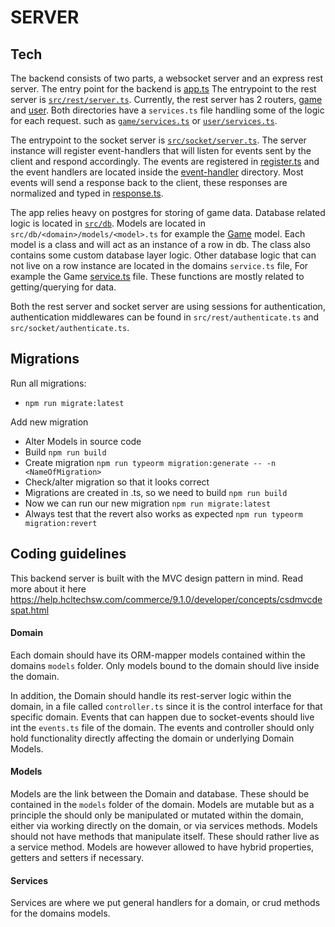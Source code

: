 # SERVER

## Tech
The backend consists of two parts, a websocket server and an express rest server. The entry point for the backend is [app.ts](./src/app.ts)
The entrypoint to the rest server is [`src/rest/server.ts`](./src/rest/server.ts). Currently, the rest server has 2 routers,
[game](./src/rest/game/route.ts) and [user](./src/rest/user/route.ts). Both directories have a `services.ts`
file handling some of the logic for each request. such as [`game/services.ts`](./src/rest/game/services.ts) 
or [`user/services.ts`](./src/rest/user/services.ts).

The entrypoint to the socket server is [`src/socket/server.ts`](./src/socket/server.ts). 
The server instance will register event-handlers that will listen for events sent by the client and 
respond accordingly. The events are registered in [register.ts](./src/socket/events/register.ts) and the event handlers are 
located inside the [event-handler](./src/socket/events/event-handler) directory. Most events will send a 
response back to the client, these responses are normalized and typed in [response.ts](./src/socket/events/response.ts).

The app relies heavy on postgres for storing of game data. Database related logic is located in [`src/db`](./src/db). 
Models are located in `src/db/<domain>/models/<model>.ts` for example the [Game](./src/db/game/models/Game.ts) model.
Each model is a class and will act as an instance of a row in db. The class also contains some custom database layer logic.
Other database logic that can not live on a row instance are located in the domains `service.ts` file, 
For example the Game [service.ts](./src/db/game/services.ts) file. These functions are mostly related to getting/querying for data.

Both the rest server and socket server are using sessions for authentication, authentication middlewares can be found in
`src/rest/authenticate.ts` and `src/socket/authenticate.ts`.


## Migrations
Run all migrations:
- `npm run migrate:latest`

Add new migration
- Alter Models in source code
- Build `npm run build`
- Create migration `npm run typeorm migration:generate -- -n <NameOfMigration>`
- Check/alter migration so that it looks correct
- Migrations are created in .ts, so we need to build `npm run build`
- Now we can run our new migration `npm run migrate:latest`
- Always test that the revert also works as expected `npm run typeorm migration:revert`

## Coding guidelines
This backend server is built with the MVC design pattern in mind. Read more about it here https://help.hcltechsw.com/commerce/9.1.0/developer/concepts/csdmvcdespat.html

#### Domain
Each domain should have its ORM-mapper models contained within the domains `models` folder. Only models bound
to the domain should live inside the domain.

In addition, the Domain should handle its rest-server logic within the domain, in a file called `controller.ts`
since it is the control interface for that specific domain. Events that can happen due to socket-events should
live int the `events.ts` file of the domain. The events and controller should only hold functionality directly 
affecting the domain or underlying Domain Models.

#### Models
Models are the link between the Domain and database. These should be contained in the `models` folder of the domain.
Models are mutable but as a principle the should only be manipulated or mutated within the domain, either via 
working directly on the domain, or via services methods. Models should not have methods that manipulate itself.
These should rather live as a service method. Models are however allowed to have hybrid properties, getters 
and setters if necessary.

#### Services
Services are where we put general handlers for a domain, or crud methods for the domains models.
